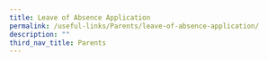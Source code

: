 ```yaml
---
title: Leave of Absence Application
permalink: /useful-links/Parents/leave-of-absence-application/
description: ""
third_nav_title: Parents
---
```


